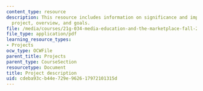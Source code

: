 ```yaml
---
content_type: resource
description: This resource includes information on significance and importance of
  project, overview, and goals.
file: /media/courses/21g-034-media-education-and-the-marketplace-fall-2005/cdeba93cb44e729e962617972101315d_MIT21G_034F05_openkenya.pdf
file_type: application/pdf
learning_resource_types:
- Projects
ocw_type: OCWFile
parent_title: Projects
parent_type: CourseSection
resourcetype: Document
title: Project description
uid: cdeba93c-b44e-729e-9626-17972101315d
---
```

